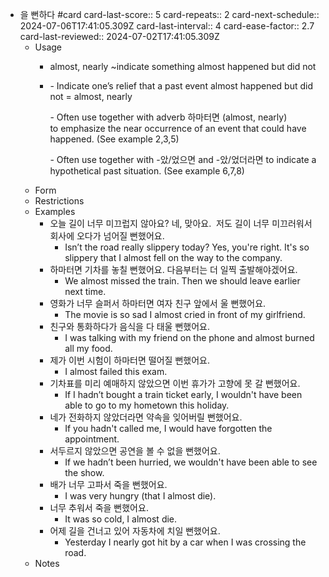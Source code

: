 - 을 뻔하다 #card
  card-last-score:: 5
  card-repeats:: 2
  card-next-schedule:: 2024-07-06T17:41:05.309Z
  card-last-interval:: 4
  card-ease-factor:: 2.7
  card-last-reviewed:: 2024-07-02T17:41:05.309Z
	- Usage
		- almost, nearly ~indicate something almost happened but did not
		- - Indicate one’s relief that a past event almost happened but did not = almost, nearly
		  
		  - Often use together with adverb 하마터면 (almost, nearly) to emphasize the near occurrence of an event that could have happened. (See example 2,3,5)
		  
		  - Often use together with -았/었으면 and -았/었더라면 to indicate a hypothetical past situation. (See example 6,7,8)
	- Form
	- Restrictions
	- Examples
		- 오늘 길이 너무 미끄럽지 않아요?
		  네, 맞아요.  저도 길이 너무 미끄러워서 회사에 오다가 넘어질 뻔했어요.
			- Isn’t the road really slippery today?
			  Yes, you're right. It's so slippery that I almost fell on the way to the company.
		- 하마터면 기차를 놓칠 뻔했어요.
		  다음부터는 더 일찍 출발해야겠어요.
			- We almost missed the train.
			  Then we should leave earlier next time.
		- 영화가 너무 슬퍼서 하마터면 여자 친구 앞에서 울 뻔했어요.
			- The movie is so sad I almost cried in front of my girlfriend.
		- 친구와 통화하다가 음식을 다 태울 뻔했어요.
			- I was talking with my friend on the phone and almost burned all my food.
		- 제가 이번 시험이 하마터면 떨어질 뻔했어요.
			- I almost failed this exam.
		- 기차표를 미리 예매하지 않았으면 이번 휴가가 고향에 못 갈 뻔했어요.
			- If I hadn’t bought a train ticket early, I wouldn't have been able to go to my hometown this holiday.
		- 네가 전화하지 않았더라면 약속을 잊어버릴 뻔했어요.
			- If you hadn't called me, I would have forgotten the appointment.
		- 서두르지 않았으면 공연을 볼 수 없을 뻔했어요.
			- If we hadn’t been hurried, we wouldn't have been able to see the show.
		- 배가 너무 고파서 죽을 뻔했어요.
			- I was very hungry (that I almost die).
		- 너무 추워서 죽을 뻔했어요.
			- It was so cold, I almost die.
		- 어제 길을 건너고 있어 자동차에 치일 뻔했어요.
			- Yesterday I nearly got hit by a car when I was crossing the road.
	- Notes